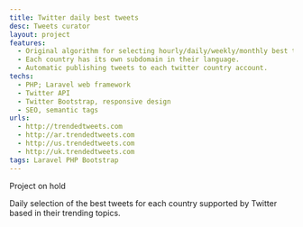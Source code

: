 ```yaml
---
title: Twitter daily best tweets
desc: Tweets curator
layout: project
features:
  - Original algorithm for selecting hourly/daily/weekly/monthly best tweets.
  - Each country has its own subdomain in their language.
  - Automatic publishing tweets to each twitter country account.
techs:
  - PHP; Laravel web framework
  - Twitter API
  - Twitter Bootstrap, responsive design
  - SEO, semantic tags
urls:
  - http://trendedtweets.com
  - http://ar.trendedtweets.com
  - http://us.trendedtweets.com
  - http://uk.trendedtweets.com
tags: Laravel PHP Bootstrap
---
```


<span class="label label-danger">Project on hold</span>

Daily selection of the best tweets for each country supported by Twitter based in their trending topics.